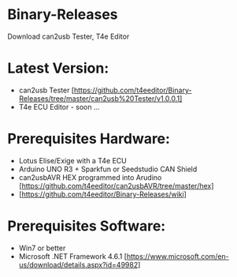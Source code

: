 # Binary-Releases
Download can2usb Tester, T4e Editor

Latest Version:
===============

* can2usb Tester [https://github.com/t4eeditor/Binary-Releases/tree/master/can2usb%20Tester/v1.0.0.1]
* T4e ECU Editor - soon ...

Prerequisites Hardware:
=======================
* Lotus Elise/Exige with a T4e ECU
* Arduino UNO R3 + Sparkfun or Seedstudio CAN Shield
* can2usbAVR HEX programmed into Arudino [https://github.com/t4eeditor/can2usbAVR/tree/master/hex]
* [https://github.com/t4eeditor/Binary-Releases/wiki]
 
Prerequisites Software:
=======================

* Win7 or better
* Microsoft .NET Framework 4.6.1 [https://www.microsoft.com/en-us/download/details.aspx?id=49982]

